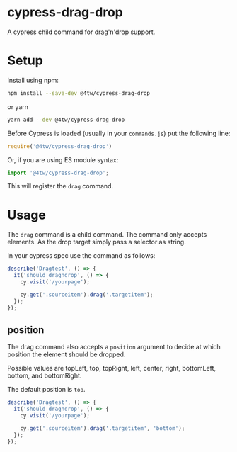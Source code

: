 # cypress-drag-drop
A cypress child command for drag'n'drop support.

# Setup

Install using npm:

``` bash
npm install --save-dev @4tw/cypress-drag-drop
```

or yarn

``` bash
yarn add --dev @4tw/cypress-drag-drop
```

Before Cypress is loaded (usually in your `commands.js`) put the following line:

``` javascript
require('@4tw/cypress-drag-drop')
```

Or, if you are using ES module syntax:

```javascript
import '@4tw/cypress-drag-drop';
```

This will register the `drag` command.

# Usage

The `drag` command is a child command.
The command only accepts elements.
As the drop target simply pass a selector as string.

In your cypress spec use the command as follows:

``` javascript
describe('Dragtest', () => {
  it('should dragndrop', () => {
    cy.visit('/yourpage');

    cy.get('.sourceitem').drag('.targetitem');
  });
});
```

## position

The drag command also accepts a `position` argument to decide at which position
the element should be dropped.

Possible values are topLeft, top, topRight, left, center, right, bottomLeft,
bottom, and bottomRight.

The default position is `top`.

``` javascript
describe('Dragtest', () => {
  it('should dragndrop', () => {
    cy.visit('/yourpage');

    cy.get('.sourceitem').drag('.targetitem', 'bottom');
  });
});
```
